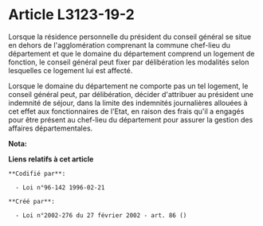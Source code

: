 # Article L3123-19-2

Lorsque la résidence personnelle du président du conseil général se situe en dehors de l'agglomération comprenant la commune
chef-lieu du département et que le domaine du département comprend un logement de fonction, le conseil général peut fixer par
délibération les modalités selon lesquelles ce logement lui est affecté.

Lorsque le domaine du département ne comporte pas un tel logement, le conseil général peut, par délibération, décider
d'attribuer au président une indemnité de séjour, dans la limite des indemnités journalières allouées à cet effet aux
fonctionnaires de l'Etat, en raison des frais qu'il a engagés pour être présent au chef-lieu du département pour assurer la
gestion des affaires départementales.

**Nota:**



**Liens relatifs à cet article**

	**Codifié par**:

	  - Loi n°96-142 1996-02-21

	**Créé par**:

	  - Loi n°2002-276 du 27 février 2002 - art. 86 ()

